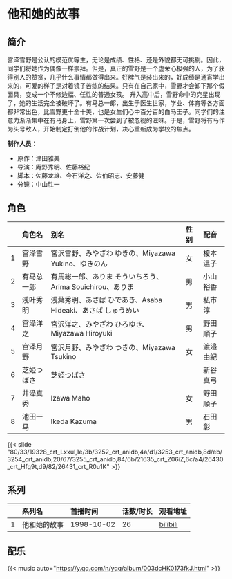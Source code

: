 # 他和她的故事


## 简介

宫泽雪野是公认的模范优等生，无论是成绩、性格、还是外貌都无可挑剔。因此，同学们将她作为偶像一样崇拜。但是，真正的雪野是一个虚荣心极强的人，为了获得别人的赞赏，几乎什么事情都做得出来。好脾气是装出来的，好成绩是通宵学出来的，可爱的样子是对着镜子苦练的结果。只有在自己家中，雪野才会卸下那个假面具，变成一个不修边幅、任性的普通女孩。
升入高中后，雪野命中的克星出现了，她的生活完全被破坏了。有马总一郎，出生于医生世家，学业、体育等各方面都非常出色，比雪野更十全十美，也是女生们心中百分百的白马王子。同学们的注意力渐渐集中在有马身上，雪野第一次尝到了被忽视的滋味。于是，雪野将有马作为头号敌人，开始制定打倒他的作战计划，决心重新成为学校的焦点。


**制作人员：**
- 原作：津田雅美
- 导演：庵野秀明、佐藤裕纪
- 脚本：佐藤龙雄、今石洋之、佐伯昭志、安藤健
- 分镜：中山胜一

## 角色

|     |   角色名   |   别名  | 性别 |  配音  |
|:--- |:------  |:----      |:---  |:--   |
| 1 | 宫泽雪野 | 宮沢雪野、みやざわ ゆきの、Miyazawa Yukino、ゆきのん | 女 | 榎本温子 |
| 2 | 有马总一郎 | 有馬総一郎、ありま そういちろう、Arima Souichirou、ありま | 男 | 小山裕香 |
| 3 | 浅叶秀明 | 浅葉秀明、あさば ひであき、Asaba Hideaki、あさば しゅうめい | 男 | 私市淳 |
| 4 | 宫泽洋之 | 宮沢洋之、みやざわ ひろゆき、Miyazawa Hiroyuki | 男 | 野田順子 |
| 5 | 宫泽月野 | 宮沢月野、みやざわ つきの、Miyazawa Tsukino | 女 | 渡邉由紀 |
| 6 | 芝姫つばさ | 芝姫つばさ |  | 新谷真弓 |
| 7 | 井泽真秀 | Izawa Maho | 女 | 野田順子 |
| 8 | 池田一马 | Ikeda Kazuma | 男 | 石田彰 |

{{< slide "80/33/19328_crt_Lxxul,1e/3b/3252_crt_anidb,4a/d1/3253_crt_anidb,8d/eb/3254_crt_anidb,20/67/3255_crt_anidb,84/6b/21635_crt_Z06iZ,6c/a4/26430_crt_Hfg9t,d9/82/26431_crt_R0u1K" >}}

## 系列

|     | 系列名    | 首播时间       | 话数/时长 | 观看地址                                                      |
|:----|:-------|:-----------|:------|:----------------------------------------------------------|
| 1   | 他和她的故事 | 1998-10-02 | 26    | [bilibili](https://www.bilibili.com/bangumi/play/ep82741) |

## 配乐

{{< music auto="https://y.qq.com/n/yqq/album/003dcHK0173fkJ.html" >}}

        
